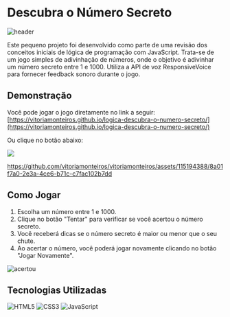 # Descubra o Número Secreto

![header](https://github.com/vitoriamonteiros/logica-descubra-o-numero-secreto/assets/115194388/42321448-ca72-4033-8346-4fc819ed0698)

Este pequeno projeto foi desenvolvido como parte de uma revisão dos conceitos iniciais de lógica de programação com JavaScript. Trata-se de um jogo simples de adivinhação de números, onde o objetivo é adivinhar um número secreto entre 1 e 1000. Utiliza a API de voz ResponsiveVoice para fornecer feedback sonoro durante o jogo.


## Demonstração 
Você pode jogar o jogo diretamente no link a seguir: [https://vitoriamonteiros.github.io/logica-descubra-o-numero-secreto/](https://vitoriamonteiros.github.io/logica-descubra-o-numero-secreto/)

Ou clique no botão abaixo:

<a href="https://vitoriamonteiros.github.io/logica-descubra-o-numero-secreto/" target="_blank">
    <img src="https://img.shields.io/badge/Deploy-Visit%20Site-blue?style=for-the-badge&logo=github">
</a>

https://github.com/vitoriamonteiros/vitoriamonteiros/assets/115194388/8a01f7a0-2e3a-4ce6-b71c-c7fac102b7dd

## Como Jogar

1. Escolha um número entre 1 e 1000.
2. Clique no botão "Tentar" para verificar se você acertou o número secreto.
3. Você receberá dicas se o número secreto é maior ou menor que o seu chute.
4. Ao acertar o número, você poderá jogar novamente clicando no botão "Jogar Novamente".

![acertou](https://github.com/vitoriamonteiros/logica-descubra-o-numero-secreto/assets/115194388/84e71d9f-4d04-4665-946d-7ddab5596f3b)

## Tecnologias Utilizadas
<div align="left">
    <img aling="center" alt="HTML5" src="https://img.shields.io/badge/HTML5-E34F26?style=for-the-badge&logo=html5&logoColor=white" />
    <img aling="center" alt="CSS3" src="https://img.shields.io/badge/CSS3-1572B6?style=for-the-badge&logo=css3&logoColor=white" />
    <img aling="center" alt="JavaScript" src="https://img.shields.io/badge/JavaScript-F7DF1E?style=for-the-badge&logo=javascript&logoColor=black" />
</div>

